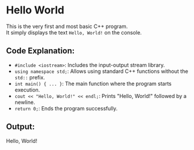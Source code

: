 # Hello World

This is the very first and most basic C++ program.  
It simply displays the text `Hello, World!` on the console.

## Code Explanation:
- `#include <iostream>`: Includes the input-output stream library.
- `using namespace std;`: Allows using standard C++ functions without the `std::` prefix.
- `int main() { ... }`: The main function where the program starts execution.
- `cout << "Hello, World!" << endl;`: Prints "Hello, World!" followed by a newline.
- `return 0;`: Ends the program successfully.

## Output:
Hello, World!